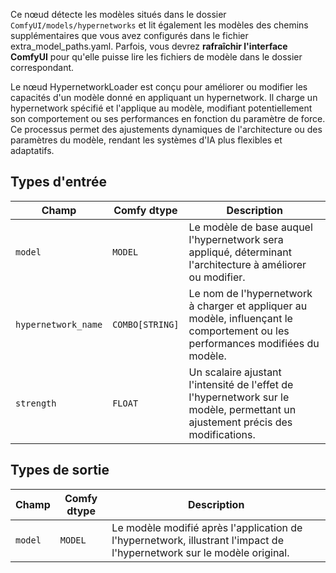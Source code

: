 Ce nœud détecte les modèles situés dans le dossier `ComfyUI/models/hypernetworks` et lit également les modèles des chemins supplémentaires que vous avez configurés dans le fichier extra_model_paths.yaml. Parfois, vous devrez **rafraîchir l'interface ComfyUI** pour qu'elle puisse lire les fichiers de modèle dans le dossier correspondant.

Le nœud HypernetworkLoader est conçu pour améliorer ou modifier les capacités d'un modèle donné en appliquant un hypernetwork. Il charge un hypernetwork spécifié et l'applique au modèle, modifiant potentiellement son comportement ou ses performances en fonction du paramètre de force. Ce processus permet des ajustements dynamiques de l'architecture ou des paramètres du modèle, rendant les systèmes d'IA plus flexibles et adaptatifs.

## Types d'entrée

| Champ                 | Comfy dtype       | Description                                                                                  |
|-----------------------|-------------------|----------------------------------------------------------------------------------------------|
| `model`               | `MODEL`           | Le modèle de base auquel l'hypernetwork sera appliqué, déterminant l'architecture à améliorer ou modifier. |
| `hypernetwork_name`  | `COMBO[STRING]`   | Le nom de l'hypernetwork à charger et appliquer au modèle, influençant le comportement ou les performances modifiées du modèle. |
| `strength`            | `FLOAT`           | Un scalaire ajustant l'intensité de l'effet de l'hypernetwork sur le modèle, permettant un ajustement précis des modifications. |

## Types de sortie

| Champ   | Comfy dtype | Description                                                              |
|---------|-------------|--------------------------------------------------------------------------|
| `model` | `MODEL`     | Le modèle modifié après l'application de l'hypernetwork, illustrant l'impact de l'hypernetwork sur le modèle original. |
